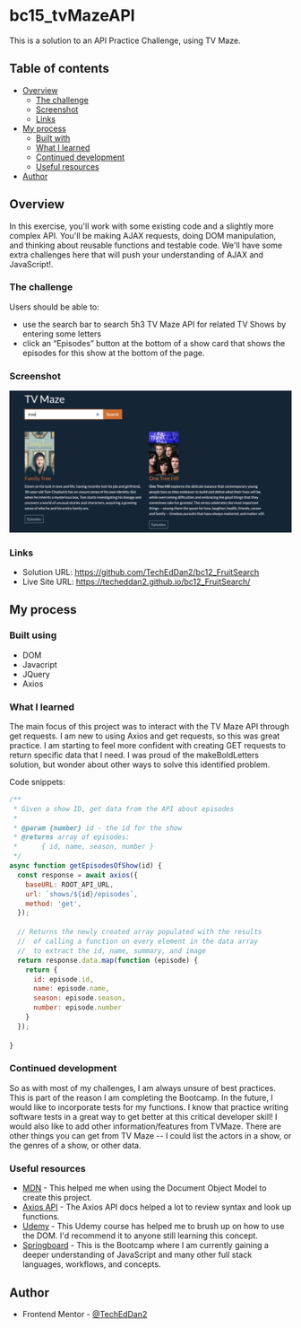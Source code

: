 # bc15_tvMazeAPI
This is a solution to an API Practice Challenge, using TV Maze. 

## Table of contents

- [Overview](#overview)
  - [The challenge](#the-challenge)
  - [Screenshot](#screenshot)
  - [Links](#links)
- [My process](#my-process)
  - [Built with](#built-with)
  - [What I learned](#what-i-learned)
  - [Continued development](#continued-development)
  - [Useful resources](#useful-resources)
- [Author](#author)

## Overview

In this exercise, you'll work with some existing code and a slightly more complex API. You'll be making AJAX requests, doing DOM manipulation, and thinking about reusable functions and testable code. We'll have some extra challenges here that will push your understanding of AJAX and JavaScript!.

### The challenge

Users should be able to:

- use the search bar to search 5h3 TV Maze API for related TV Shows by entering some letters
- click an “Episodes” button at the bottom of a show card that shows the episodes for this show at the bottom of the page.

### Screenshot

![](./images/screenshot.png)


### Links

- Solution URL: https://github.com/TechEdDan2/bc12_FruitSearch
- Live Site URL: https://techeddan2.github.io/bc12_FruitSearch/

## My process

### Built using

- DOM 
- Javacript
- JQuery
- Axios

### What I learned

The main focus of this project was to interact with the TV Maze API through get requests. I am new to using Axios and get requests, so this was great practice. I am starting to feel more confident with creating GET requests to return specific data that I need. I was proud of the makeBoldLetters solution, but wonder about other ways to solve this identified problem.   

Code snippets:


```js
/**
 * Given a show ID, get data from the API about episodes
 * 
 * @param {number} id - the id for the show
 * @returns array of episodes:
 *      { id, name, season, number }
 */
async function getEpisodesOfShow(id) {
  const response = await axios({
    baseURL: ROOT_API_URL,
    url: `shows/${id}/episodes`,
    method: 'get',
  });

  // Returns the newly created array populated with the results 
  //  of calling a function on every element in the data array 
  //  to extract the id, name, summary, and image
  return response.data.map(function (episode) {
    return {
      id: episode.id,
      name: episode.name,
      season: episode.season,
      number: episode.number
    }
  });

}
```

### Continued development

So as with most of my challenges, I am always unsure of best practices. This is part of the reason I am completing the Bootcamp. In the future, I would like to incorporate tests for my functions. I know that practice writing software tests in a great way to get better at this critical developer skill! I would also like to add other information/features from TVMaze. There are other things you can get from TV Maze -- I could list the actors in a show, or the genres of a show, or other data.


### Useful resources

- [MDN](https://developer.mozilla.org/en-US/docs/Web/API/Document_Object_Model) - This helped me when using the Document Object Model to create this project. 
- [Axios API](https://axios-http.com/docs/api_intro) - The Axios API docs helped a lot to review syntax and look up functions. 
- [Udemy](https://www.udemy.com/course/the-web-developer-bootcamp) - This Udemy course has helped me to brush up on how to use the DOM. I'd recommend it to anyone still learning this concept.
- [Springboard](https://www.springboard.com/) - This is the Bootcamp where I am currently gaining a deeper understanding of JavaScript and many other full stack languages, workflows, and concepts.  

## Author

- Frontend Mentor - [@TechEdDan2](https://www.frontendmentor.io/profile/TechEdDan2)
